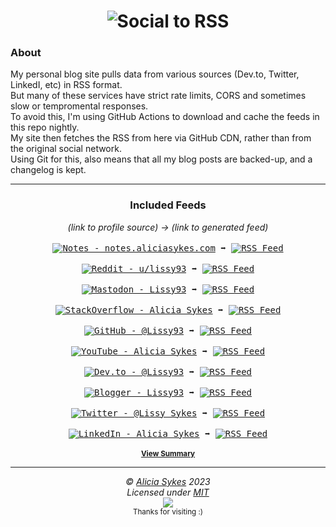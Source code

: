 <h1 align="center">
  <img src="https://i.ibb.co/5KcFHJZ/social-to-rss-banner.png" alt="Social to RSS" />
</h1>


<h3>About</h3>
My personal blog site pulls data from various sources (Dev.to, Twitter, LinkedI, etc) in RSS format.<br>
But many of these services have strict rate limits, CORS and sometimes slow or tempromental responses.<br>
To avoid this, I'm using GitHub Actions to download and cache the feeds in this repo nightly.<br>
My site then fetches the RSS from here via GitHub CDN, rather than from the original social network.<br>
Using Git for this, also means that all my blog posts are backed-up, and a changelog is kept.<br>

---

<h3 align="center">Included Feeds</h3>

<p align="center">
<i>(link to profile source) → (link to generated feed)</i>
<br><br>
<kbd><a href="https://notes.aliciasykes.com" title="Personal Blog - notes.aliciasykes.com"><img src="https://img.shields.io/badge/-Notes-262654?style=flat&amp;logo=micro.blog&amp;logoColor=white" alt="Notes - notes.aliciasykes.com"></a> ➡️ <a href="https://raw.githubusercontent.com/Lissy93/feeds/main/blog.atom"><img src="https://img.shields.io/badge/-RSS-FFF?style=flat&amp;logo=rss&amp;logoColor=FFA500" alt="RSS Feed"></a></kbd>
<br><br>
<kbd><a href="https://www.reddit.com/user/lissy93" title="Reddit - u/lissy93"><img src="https://img.shields.io/badge/-Lissy93-ff4500?style=flat&amp;logo=reddit&amp;logoColor=white" alt="Reddit - u/lissy93"></a> ➡️ <a href="https://raw.githubusercontent.com/Lissy93/feeds/main/reddit.atom"><img src="https://img.shields.io/badge/-RSS-FFF?style=flat&amp;logo=rss&amp;logoColor=FFA500" alt="RSS Feed"></a></kbd>
<br><br>
<kbd><a href="https://mastodon.social/@lissy93" title="Mastodon - Lissy93"><img src="https://img.shields.io/badge/-Alicia_Sykes-6364FF?style=flat&amp;logo=mastodon&amp;logoColor=white" alt="Mastodon - Lissy93"></a> ➡️ <a href="https://raw.githubusercontent.com/Lissy93/feeds/main/mastodon.atom"><img src="https://img.shields.io/badge/-RSS-FFF?style=flat&amp;logo=rss&amp;logoColor=FFA500" alt="RSS Feed"></a></kbd>
<br><br>
<kbd><a href="https://stackoverflow.com/users/979052/alicia" title="StackOverflow - Alicia Sykes"><img src="https://img.shields.io/badge/-Alicia-f48225?style=flat&amp;logo=Stackoverflow&amp;logoColor=white" alt="StackOverflow - Alicia Sykes"></a> ➡️ <a href="https://raw.githubusercontent.com/Lissy93/feeds/main/stackoverflow.atom"><img src="https://img.shields.io/badge/-RSS-FFF?style=flat&amp;logo=rss&amp;logoColor=FFA500" alt="RSS Feed"></a></kbd>
<br><br>
<kbd><a href="https://github.com/Lissy93" title="GitHub - @Lissy93"><img src="https://img.shields.io/badge/-Lissy93-3a3a3a?style=flat&amp;logo=GitHub&amp;logoColor=white" alt="GitHub - @Lissy93"></a> ➡️ <a href="https://raw.githubusercontent.com/Lissy93/feeds/main/github.atom"><img src="https://img.shields.io/badge/-RSS-FFF?style=flat&amp;logo=rss&amp;logoColor=FFA500" alt="RSS Feed"></a></kbd>
<br><br>
<kbd><a href="https://youtube.com/@AliciaSykes" title="YouTube - Alicia Sykes"><img src="https://img.shields.io/badge/-Alicia_Sykes-FF0000?style=flat&amp;logo=youtube&amp;logoColor=white" alt="YouTube - Alicia Sykes"></a> ➡️ <a href="https://raw.githubusercontent.com/Lissy93/feeds/main/youtube.atom"><img src="https://img.shields.io/badge/-RSS-FFF?style=flat&amp;logo=rss&amp;logoColor=FFA500" alt="RSS Feed"></a></kbd>
<br><br>
<kbd><a href="https://dev.to/lissy93" title="Dev.to - @Lissy93"><img src="https://img.shields.io/badge/-Lissy93-a75fff?style=flat&amp;logo=Dev.to&amp;logoColor=white" alt="Dev.to - @Lissy93"></a> ➡️ <a href="https://raw.githubusercontent.com/Lissy93/feeds/main/dev-to.atom"><img src="https://img.shields.io/badge/-RSS-FFF?style=flat&amp;logo=rss&amp;logoColor=FFA500" alt="RSS Feed"></a></kbd>
<br><br>
<kbd><a href="https://lissy93.blogspot.com/" title="Blogger - Lissy93"><img src="https://img.shields.io/badge/-Lissy93-FF5722?style=flat&amp;logo=blogger&amp;logoColor=white" alt="Blogger - Lissy93"></a> ➡️ <a href="https://raw.githubusercontent.com/Lissy93/feeds/main/blogger.atom"><img src="https://img.shields.io/badge/-RSS-FFF?style=flat&amp;logo=rss&amp;logoColor=FFA500" alt="RSS Feed"></a></kbd>
<br><br>
<kbd><a href="https://twitter.com/Lissy_Sykes" title="Twitter - @Lissy_Sykes"><img src="https://img.shields.io/badge/-@Lissy_Sykes-00acee?style=flat&amp;logo=Twitter&amp;logoColor=white" alt="Twitter - @Lissy_Sykes"></a> ➡️ <a href="https://raw.githubusercontent.com/Lissy93/feeds/main/twitter.atom"><img src="https://img.shields.io/badge/-RSS-FFF?style=flat&amp;logo=rss&amp;logoColor=FFA500" alt="RSS Feed"></a></kbd>
<br><br>
<kbd><a href="https://www.linkedin.com/in/aliciasykes" title="LinkedIn - Alicia Sykes"><img src="https://img.shields.io/badge/-Alicia_Sykes-0072b1?style=flat&amp;logo=Linkedin&amp;logoColor=white" alt="LinkedIn - Alicia Sykes"></a> ➡️ <a href="https://raw.githubusercontent.com/Lissy93/feeds/main/linkedin.atom"><img src="https://img.shields.io/badge/-RSS-FFF?style=flat&amp;logo=rss&amp;logoColor=FFA500" alt="RSS Feed"></a></kbd>
<br><br>
<sub><a href="https://github.com/Lissy93/feeds/blob/main/RECENT.md"><b>View Summary</b></a></sub>
</p>

---

<!-- License + Copyright -->
<p  align="center">
  <i>© <a href="https://aliciasykes.com">Alicia Sykes</a> 2023</i><br>
  <i>Licensed under <a href="https://gist.github.com/Lissy93/143d2ee01ccc5c052a17">MIT</a></i><br>
  <a href="https://github.com/lissy93"><img src="https://i.ibb.co/4KtpYxb/octocat-clean-mini.png" /></a><br>
  <sup>Thanks for visiting :)</sup>
</p>

<!-- Dinosaur -->
<!-- 
                        . - ~ ~ ~ - .
      ..     _      .-~               ~-.
     //|     \ `..~                      `.
    || |      }  }              /       \  \
(\   \\ \~^..'                 |         }  \
 \`.-~  o      /       }       |        /    \
 (__          |       /        |       /      `.
  `- - ~ ~ -._|      /_ - ~ ~ ^|      /- _      `.
              |     /          |     /     ~-.     ~- _
              |_____|          |_____|         ~ - . _ _~_-_
-->


